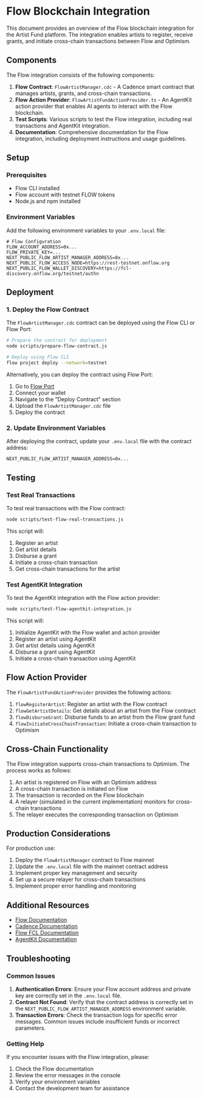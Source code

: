 # Flow Blockchain Integration

This document provides an overview of the Flow blockchain integration for the Artist Fund platform. The integration enables artists to register, receive grants, and initiate cross-chain transactions between Flow and Optimism.

## Components

The Flow integration consists of the following components:

1. **Flow Contract**: `FlowArtistManager.cdc` - A Cadence smart contract that manages artists, grants, and cross-chain transactions.
2. **Flow Action Provider**: `FlowArtistFundActionProvider.ts` - An AgentKit action provider that enables AI agents to interact with the Flow blockchain.
3. **Test Scripts**: Various scripts to test the Flow integration, including real transactions and AgentKit integration.
4. **Documentation**: Comprehensive documentation for the Flow integration, including deployment instructions and usage guidelines.

## Setup

### Prerequisites

- Flow CLI installed
- Flow account with testnet FLOW tokens
- Node.js and npm installed

### Environment Variables

Add the following environment variables to your `.env.local` file:

```
# Flow Configuration
FLOW_ACCOUNT_ADDRESS=0x...
FLOW_PRIVATE_KEY=...
NEXT_PUBLIC_FLOW_ARTIST_MANAGER_ADDRESS=0x...
NEXT_PUBLIC_FLOW_ACCESS_NODE=https://rest-testnet.onflow.org
NEXT_PUBLIC_FLOW_WALLET_DISCOVERY=https://fcl-discovery.onflow.org/testnet/authn
```

## Deployment

### 1. Deploy the Flow Contract

The `FlowArtistManager.cdc` contract can be deployed using the Flow CLI or Flow Port:

```bash
# Prepare the contract for deployment
node scripts/prepare-flow-contract.js

# Deploy using Flow CLI
flow project deploy --network=testnet
```

Alternatively, you can deploy the contract using Flow Port:
1. Go to [Flow Port](https://testnet.flowscan.org/)
2. Connect your wallet
3. Navigate to the "Deploy Contract" section
4. Upload the `FlowArtistManager.cdc` file
5. Deploy the contract

### 2. Update Environment Variables

After deploying the contract, update your `.env.local` file with the contract address:

```
NEXT_PUBLIC_FLOW_ARTIST_MANAGER_ADDRESS=0x...
```

## Testing

### Test Real Transactions

To test real transactions with the Flow contract:

```bash
node scripts/test-flow-real-transactions.js
```

This script will:
1. Register an artist
2. Get artist details
3. Disburse a grant
4. Initiate a cross-chain transaction
5. Get cross-chain transactions for the artist

### Test AgentKit Integration

To test the AgentKit integration with the Flow action provider:

```bash
node scripts/test-flow-agentkit-integration.js
```

This script will:
1. Initialize AgentKit with the Flow wallet and action provider
2. Register an artist using AgentKit
3. Get artist details using AgentKit
4. Disburse a grant using AgentKit
5. Initiate a cross-chain transaction using AgentKit

## Flow Action Provider

The `FlowArtistFundActionProvider` provides the following actions:

1. `flowRegisterArtist`: Register an artist with the Flow contract
2. `flowGetArtistDetails`: Get details about an artist from the Flow contract
3. `flowDisburseGrant`: Disburse funds to an artist from the Flow grant fund
4. `flowInitiateCrossChainTransaction`: Initiate a cross-chain transaction to Optimism

## Cross-Chain Functionality

The Flow integration supports cross-chain transactions to Optimism. The process works as follows:

1. An artist is registered on Flow with an Optimism address
2. A cross-chain transaction is initiated on Flow
3. The transaction is recorded on the Flow blockchain
4. A relayer (simulated in the current implementation) monitors for cross-chain transactions
5. The relayer executes the corresponding transaction on Optimism

## Production Considerations

For production use:

1. Deploy the `FlowArtistManager` contract to Flow mainnet
2. Update the `.env.local` file with the mainnet contract address
3. Implement proper key management and security
4. Set up a secure relayer for cross-chain transactions
5. Implement proper error handling and monitoring

## Additional Resources

- [Flow Documentation](https://docs.onflow.org/)
- [Cadence Documentation](https://docs.onflow.org/cadence/)
- [Flow FCL Documentation](https://docs.onflow.org/fcl/)
- [AgentKit Documentation](https://docs.agentkit.ai/)

## Troubleshooting

### Common Issues

1. **Authentication Errors**: Ensure your Flow account address and private key are correctly set in the `.env.local` file.
2. **Contract Not Found**: Verify that the contract address is correctly set in the `NEXT_PUBLIC_FLOW_ARTIST_MANAGER_ADDRESS` environment variable.
3. **Transaction Errors**: Check the transaction logs for specific error messages. Common issues include insufficient funds or incorrect parameters.

### Getting Help

If you encounter issues with the Flow integration, please:

1. Check the Flow documentation
2. Review the error messages in the console
3. Verify your environment variables
4. Contact the development team for assistance 